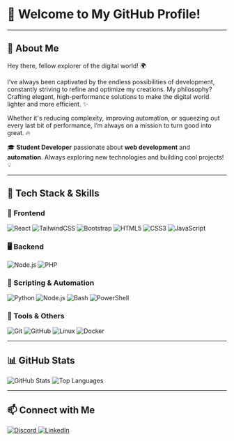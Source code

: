 # 👋 Welcome to My GitHub Profile!

---

<h2> 🚀 About Me </h2>

Hey there, fellow explorer of the digital world! 🌍 

I’ve always been captivated by the endless possibilities of development, constantly striving to refine and optimize my creations. My philosophy? Crafting elegant, high-performance solutions to make the digital world lighter and more efficient. ✨

Whether it's reducing complexity, improving automation, or squeezing out every last bit of performance, I’m always on a mission to turn good into great. 🔥

🎓 **Student Developer** passionate about **web development** and **automation**. Always exploring new technologies and building cool projects! 💡

---

<h2> 🔧 Tech Stack & Skills </h2>

### 📌 Frontend
<p>
  <img src="https://img.shields.io/badge/React-20232A?style=for-the-badge&logo=react&logoColor=61DAFB" alt="React" />
  <img src="https://img.shields.io/badge/TailwindCSS-06B6D4?style=for-the-badge&logo=tailwindcss&logoColor=white" alt="TailwindCSS" />
  <img src="https://img.shields.io/badge/Bootstrap-563D7C?style=for-the-badge&logo=bootstrap&logoColor=white" alt="Bootstrap" />
  <img src="https://img.shields.io/badge/HTML5-E34F26?style=for-the-badge&logo=html5&logoColor=white" alt="HTML5" />
  <img src="https://img.shields.io/badge/CSS3-1572B6?style=for-the-badge&logo=css3&logoColor=white" alt="CSS3" />
  <img src="https://img.shields.io/badge/JavaScript-F7DF1E?style=for-the-badge&logo=javascript&logoColor=black" alt="JavaScript" />
</p>

### 🖥 Backend
<p>
  <img src="https://img.shields.io/badge/Node.js-43853D?style=for-the-badge&logo=node.js&logoColor=white" alt="Node.js" />
  <img src="https://img.shields.io/badge/PHP-777BB4?style=for-the-badge&logo=php&logoColor=white" alt="PHP" />
</p>

### 🔄 Scripting & Automation
<p>
  <img src="https://img.shields.io/badge/Python-3776AB?style=for-the-badge&logo=python&logoColor=white" alt="Python" />
  <img src="https://img.shields.io/badge/Node.js-43853D?style=for-the-badge&logo=node.js&logoColor=white" alt="Node.js" />
  <img src="https://img.shields.io/badge/Bash-4EAA25?style=for-the-badge&logo=gnu-bash&logoColor=white" alt="Bash" />
  <img src="https://img.shields.io/badge/PowerShell-5391FE?style=for-the-badge&logo=powershell&logoColor=white" alt="PowerShell" />
</p>

### 🔧 Tools & Others
<p>
  <img src="https://img.shields.io/badge/Git-F05032?style=for-the-badge&logo=git&logoColor=white" alt="Git" />
  <img src="https://img.shields.io/badge/GitHub-181717?style=for-the-badge&logo=github&logoColor=white" alt="GitHub" />
  <img src="https://img.shields.io/badge/Linux-FCC624?style=for-the-badge&logo=linux&logoColor=black" alt="Linux" />
  <img src="https://img.shields.io/badge/Docker-2496ED?style=for-the-badge&logo=docker&logoColor=white" alt="Docker" />
</p>

---

<h2> 📊 GitHub Stats </h2>
<div>
  <img src="https://github-readme-stats.vercel.app/api?username=Miguel-Lopes-Git&show_icons=true&theme=tokyonight" alt="GitHub Stats" />
  <img src="https://github-readme-stats.vercel.app/api/top-langs/?username=Miguel-Lopes-Git&layout=compact&theme=tokyonight" alt="Top Languages" />
</div>

---

<h2> 📫 Connect with Me </h2>
<p>
  <a href="https://discord.com">
    <img src="https://img.shields.io/badge/Discord-skyrlanie-%237289DA?style=for-the-badge&logo=discord" alt="Discord" />
  </a>
  <a href="https://linkedin.com">
    <img src="https://img.shields.io/badge/LinkedIn-Miguel_Lopes-%230077B5?style=for-the-badge&logo=linkedin" alt="LinkedIn" />
  </a>
</p>

